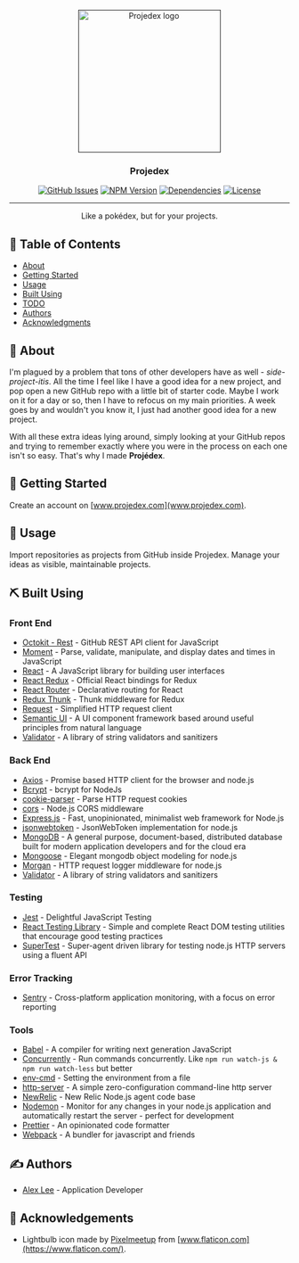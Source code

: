 <p align="center">
  <a href="" rel="noopener">
 <img width=256px height=256px src="https://github.com/alexlee-dev/projedex/blob/master/projedex.svg" alt="Projedex logo"></a>
</p>

<h3 align="center">Projedex</h3>

<div align="center">

[![GitHub Issues](https://img.shields.io/github/issues/alexlee-dev/projedex)](https://github.com/alexlee-dev/projedex/issues)
[![NPM Version](https://img.shields.io/npm/v/projedex)](https://www.npmjs.com/package/projedex)
[![Dependencies](https://img.shields.io/david/alexlee-dev/projedex)](https://github.com/alexlee-dev/projedex)
[![License](https://img.shields.io/badge/license-MIT-blue.svg)](/LICENSE)

</div>

---

<p align="center"> Like a pokédex, but for your projects.
    <br> 
</p>

## 📝 Table of Contents

- [About](#about)
- [Getting Started](#getting_started)
- [Usage](#usage)
- [Built Using](#built_using)
- [TODO](../TODO.md)
- [Authors](#authors)
- [Acknowledgments](#acknowledgement)

## 🧐 About <a name = "about"></a>

I'm plagued by a problem that tons of other developers have as well - _side-project-itis_. All the time I feel like I have a good idea for a new project, and pop open a new GitHub repo with a little bit of starter code. Maybe I work on it for a day or so, then I have to refocus on my main priorities. A week goes by and wouldn't you know it, I just had another good idea for a new project.

With all these extra ideas lying around, simply looking at your GitHub repos and trying to remember exactly where you were in the process on each one isn't so easy. That's why I made **Projédex**.

## 🏁 Getting Started <a name = "getting_started"></a>

Create an account on [www.projedex.com](www.projedex.com).

## 🎈 Usage <a name="usage"></a>

Import repositories as projects from GitHub inside Projedex. Manage your ideas as visible, maintainable projects.

## ⛏️ Built Using <a name = "built_using"></a>

### Front End

- [Octokit - Rest](https://octokit.github.io/rest.js/) - GitHub REST API client for JavaScript
- [Moment](https://momentjs.com/) - Parse, validate, manipulate, and display dates and times in JavaScript
- [React](https://reactjs.org/) - A JavaScript library for building user interfaces
- [React Redux](https://react-redux.js.org/) - Official React bindings for Redux
- [React Router](https://reacttraining.com/react-router/) - Declarative routing for React
- [Redux Thunk](https://github.com/reduxjs/redux-thunk) - Thunk middleware for Redux
- [Request](https://github.com/request/request) - Simplified HTTP request client
- [Semantic UI](https://semantic-ui.com/) - A UI component framework based around useful principles from natural language
- [Validator](https://github.com/validatorjs/validator.js) - A library of string validators and sanitizers

### Back End

- [Axios](https://github.com/axios/axios) - Promise based HTTP client for the browser and node.js
- [Bcrypt](https://github.com/kelektiv/node.bcrypt.js) - bcrypt for NodeJs
- [cookie-parser](https://github.com/expressjs/cookie-parser) - Parse HTTP request cookies
- [cors](https://github.com/expressjs/cors) - Node.js CORS middleware
- [Express.js](https://expressjs.com/) - Fast, unopinionated, minimalist web framework for Node.js
- [jsonwebtoken](https://github.com/auth0/node-jsonwebtoken) - JsonWebToken implementation for node.js
- [MongoDB](https://www.mongodb.com/) - A general purpose, document-based, distributed database built for modern application developers and for the cloud era
- [Mongoose](https://mongoosejs.com/) - Elegant mongodb object modeling for node.js
- [Morgan](https://github.com/expressjs/morgan) - HTTP request logger middleware for node.js
- [Validator](https://github.com/validatorjs/validator.js) - A library of string validators and sanitizers

### Testing

- [Jest](https://jestjs.io/) - Delightful JavaScript Testing
- [React Testing Library](https://github.com/testing-library/react-testing-library) - Simple and complete React DOM testing utilities that encourage good testing practices
- [SuperTest](https://github.com/visionmedia/supertest) - Super-agent driven library for testing node.js HTTP servers using a fluent API

### Error Tracking

- [Sentry](https://sentry.io/welcome/) - Cross-platform application monitoring, with a focus on error reporting

### Tools

- [Babel](https://babeljs.io/) - A compiler for writing next generation JavaScript
- [Concurrently](https://github.com/kimmobrunfeldt/concurrently) - Run commands concurrently. Like `npm run watch-js & npm run watch-less` but better
- [env-cmd](https://github.com/toddbluhm/env-cmd) - Setting the environment from a file
- [http-server](https://github.com/http-party/http-server) - A simple zero-configuration command-line http server
- [NewRelic](https://github.com/newrelic/node-newrelic) - New Relic Node.js agent code base
- [Nodemon](https://nodemon.io/) - Monitor for any changes in your node.js application and automatically restart the server - perfect for development
- [Prettier](https://prettier.io/) - An opinionated code formatter
- [Webpack](https://webpack.js.org/) - A bundler for javascript and friends

## ✍️ Authors <a name = "authors"></a>

- [Alex Lee](https://github.com/alexlee-dev) - Application Developer

## 🎉 Acknowledgements <a name = "acknowledgement"></a>

- Lightbulb icon made by [Pixelmeetup](https://www.flaticon.com/authors/pixelmeetup) from [www.flaticon.com](https://www.flaticon.com/).
